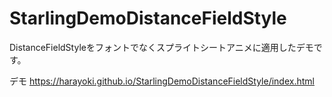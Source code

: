 # StarlingDemoDistanceFieldStyle

DistanceFieldStyleをフォントでなくスプライトシートアニメに適用したデモです。

デモ
https://harayoki.github.io/StarlingDemoDistanceFieldStyle/index.html
